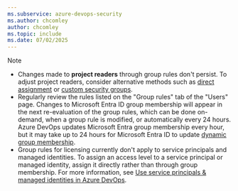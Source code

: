 ```yaml
---
ms.subservice: azure-devops-security
ms.author: chcomley
author: chcomley
ms.topic: include
ms.date: 07/02/2025
---
```

 

> [!NOTE]
> - Changes made to **project readers** through group rules don't persist. To adjust project readers, consider alternative methods such as [direct assignment](../change-access-levels.md) or [custom security groups](../add-remove-manage-user-group-security-group.md).
> - Regularly review the rules listed on the "Group rules" tab of the "Users" page. Changes to Microsoft Entra ID group membership will appear in the next re-evaluation of the group rules, which can be done on-demand, when a group rule is modified, or automatically every 24 hours. Azure DevOps updates Microsoft Entra group membership every hour, but it may take up to 24 hours for Microsoft Entra ID to update [dynamic group membership](/azure/active-directory/enterprise-users/groups-dynamic-membership).
> - Group rules for licensing currently don't apply to service principals and managed identities. To assign an access level to a service principal or managed identity, assign it directly rather than through group membership. For more information, see [Use service principals & managed identities in Azure DevOps](../../../integrate/get-started/authentication/service-principal-managed-identity.md).
 
